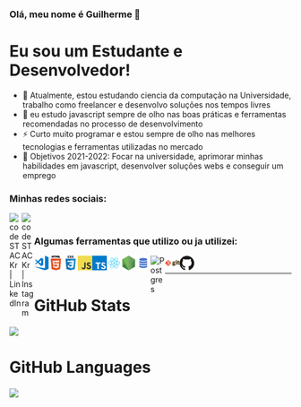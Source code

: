 ### Olá, meu nome é Guilherme 👋
# Eu sou um Estudante e Desenvolvedor!

* 🔭 Atualmente, estou estudando ciencia da computação na Universidade, trabalho como freelancer e desenvolvo soluções nos tempos livres
* 🧠 eu estudo javascript sempre de olho nas boas práticas e ferramentas recomendadas no processo de desenvolvimento
* ⚡ Curto muito programar e estou sempre de olho nas melhores tecnologias e ferramentas utilizadas no mercado
* 🥇 Objetivos 2021-2022: Focar na universidade, aprimorar minhas habilidades em javascript, desenvolver soluções webs e conseguir um emprego

### Minhas redes sociais:

[<img align="left" alt="codeSTACKr | LinkedIn" width="22px" src="https://cdn.jsdelivr.net/npm/simple-icons@v3/icons/linkedin.svg" />][linkedin]
[<img align="left" alt="codeSTACKr | Instagram" width="22px" src="https://cdn.jsdelivr.net/npm/simple-icons@v3/icons/instagram.svg" />][instagram]

<br />

### Algumas ferramentas que utilizo ou ja utilizei:

<img align="left" alt="Visual Studio Code" width="26px" src="https://raw.githubusercontent.com/github/explore/80688e429a7d4ef2fca1e82350fe8e3517d3494d/topics/visual-studio-code/visual-studio-code.png" />
<img align="left" alt="HTML5" width="26px" src="https://raw.githubusercontent.com/github/explore/80688e429a7d4ef2fca1e82350fe8e3517d3494d/topics/html/html.png" />
<img align="left" alt="CSS3" width="26px" src="https://raw.githubusercontent.com/github/explore/80688e429a7d4ef2fca1e82350fe8e3517d3494d/topics/css/css.png" />
<img align="left" alt="JavaScript" width="26px" src="https://raw.githubusercontent.com/github/explore/80688e429a7d4ef2fca1e82350fe8e3517d3494d/topics/javascript/javascript.png" />
<img align="left" alt="JavaScript" width="26px" src="https://raw.githubusercontent.com/github/explore/80688e429a7d4ef2fca1e82350fe8e3517d3494d/topics/typescript/typescript.png" />
<img align="left" alt="React" width="26px" src="https://raw.githubusercontent.com/github/explore/80688e429a7d4ef2fca1e82350fe8e3517d3494d/topics/react/react.png" />
<img align="left" alt="Node.js" width="26px" src="https://raw.githubusercontent.com/github/explore/80688e429a7d4ef2fca1e82350fe8e3517d3494d/topics/nodejs/nodejs.png" />
<img align="left" alt="SQL" width="26px" src="https://raw.githubusercontent.com/github/explore/80688e429a7d4ef2fca1e82350fe8e3517d3494d/topics/sql/sql.png" />
<img align="left" alt="Postgres" width="26px" src="https://simpleicons.org/icons/postgresql.svg" />
<img align="left" alt="Git" width="26px" src="https://raw.githubusercontent.com/github/explore/80688e429a7d4ef2fca1e82350fe8e3517d3494d/topics/git/git.png" />
<img align="left" alt="GitHub" width="26px" src="https://raw.githubusercontent.com/github/explore/78df643247d429f6cc873026c0622819ad797942/topics/github/github.png" />

<br />

----

<h1>GitHub Stats</h1>
<img align="center" src="https://github-readme-stats.vercel.app/api?username=GuilhermeFT"/>

<h1>GitHub Languages</h1>
<img align="center" src="https://github-readme-stats.vercel.app/api/top-langs/?username=GuilhermeFT&layout=compact" />

[instagram]: https://www.instagram.com/guilherme.gft/
[linkedin]: https://www.linkedin.com/in/guilherme-ft-5b2a26178/

